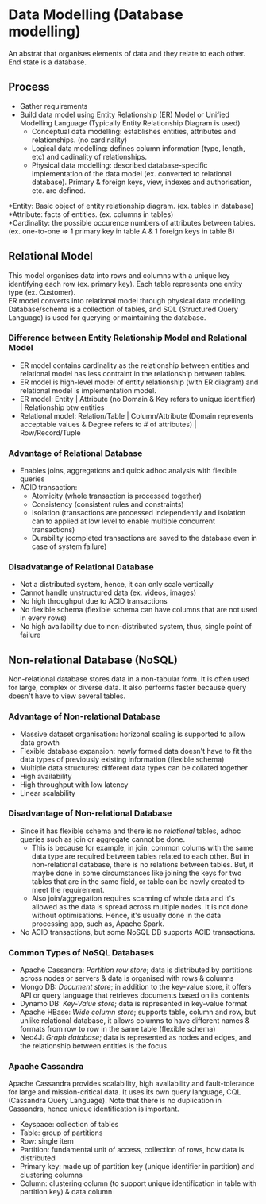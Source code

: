 # Data Modelling (Database modelling)
An abstrat that organises elements of data and they relate to each other. End state is a database.

## Process
- Gather requirements
- Build data model using Entity Relationship (ER) Model or Unified Modelling Language (Typically Entity Relationship Diagram is used)
  - Conceptual data modelling: establishes entities, attributes and relationships. (no cardinality)
  - Logical data modelling: defines column information (type, length, etc) and cadinality of relationships. 
  - Physical data modelling: described database-specific implementation of the data model (ex. converted to relational database). Primary & foreign keys, view, indexes and authorisation, etc. are defined.

*Entity: Basic object of entity relationship diagram. (ex. tables in database)<br>
*Attribute: facts of entities. (ex. columns in tables)<br>
*Cardinality: the possible occurence numbers of attributes between tables. (ex. one-to-one => 1 primary key in table A & 1 foreign keys in table B)

## Relational Model 
This model organises data into rows and columns with a unique key identifying each row (ex. primary key). Each table represents one entity type (ex. Customer).<br>
ER model converts into relational model through physical data modelling. <br>
Database/schema is a collection of tables, and SQL (Structured Query Language) is used for querying or maintaining the database.

### Difference between Entity Relationship Model and Relational Model
- ER model contains cardinality as the relationship between entities and relational model has less contraint in the relationship between tables.
- ER model is high-level model of entity relationship (with ER diagram) and relational model is implementation model.
- ER model: Entity | Attribute (no Domain & Key refers to unique identifier) | Relationship btw entities 
- Relational model: Relation/Table | Column/Attribute (Domain represents acceptable values & Degree refers to # of attributes) | Row/Record/Tuple

### Advantage of Relational Database
- Enables joins, aggregations and quick adhoc analysis with flexible queries
- ACID transaction: 
  - Atomicity (whole transaction is processed together)
  - Consistency (consistent rules and constraints)
  - Isolation (transactions are processed independently and isolation can to applied at low level to enable multiple concurrent transactions)
  - Durability (completed transactions are saved to the database even in case of system failure)

### Disadvatange of Relational Database
- Not a distributed system, hence, it can only scale vertically
- Cannot handle unstructured data (ex. videos, images)
- No high throughput due to ACID transactions
- No flexible schema (flexible schema can have columns that are not used in every rows)
- No high availability due to non-distributed system, thus, single point of failure

## Non-relational Database (NoSQL)
Non-relational database stores data in a non-tabular form. It is often used for large, complex or diverse data. It also performs faster because query doesn't have to view several tables.

### Advantage of Non-relational Database
- Massive dataset organisation: horizonal scaling is supported to allow data growth
- Flexible database expansion: newly formed data doesn't have to fit the data types of previously existing information (flexible schema)
- Multiple data structures: different data types can be collated together
- High availability
- High throughput with low latency
- Linear scalability

### Disadvantage of Non-relational Database
- Since it has flexible schema and there is no *relational* tables, adhoc queries such as join or aggregate cannot be done. 
    - This is because for example, in join, common colums with the same data type are required between tables related to each other. But in non-relational database, there is no relations between tables. But, it maybe done in some circumstances like joining the keys for two tables that are in the same field, or table can be newly created to meet the requirement. 
    - Also join/aggregation requires scanning of whole data and it's allowed as the data is spread across multiple nodes. It is not done without optimisations. Hence, it's usually done in the data processing app, such as, Apache Spark.
- No ACID transactions, but some NoSQL DB supports ACID transactions.

### Common Types of NoSQL Databases
- Apache Cassandra: *Partition row store*; data is distributed by partitions across nodes or servers & data is organised with rows & columns 
- Mongo DB: *Document store*; in addition to the key-value store, it offers API or query language that retrieves documents based on its contents
- Dynamo DB: *Key-Value store*; data is represented in key-value format
- Apache HBase: *Wide column store*; supports table, column and row, but unlike relational database, it allows columns to have different names & formats from row to row in the same table (flexible schema)
- Neo4J: *Graph database*; data is represented as nodes and edges, and the relationship between entities is the focus

### Apache Cassandra
Apache Cassandra provides scalability, high availability and fault-tolerance for large and mission-critical data. It uses its own query language, CQL (Cassandra Query Language). Note that there is no duplication in Cassandra, hence unique identification is important.

- Keyspace: collection of tables
- Table: group of partitions
- Row: single item
- Partition: fundamental unit of access, collection of rows, how data is distributed
- Primary key: made up of partition key (unique identifier in partition) and clustering columns
- Column: clustering column (to support unique identification in table with partition key) & data column























